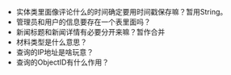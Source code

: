 + 实体类里面像评论什么的时间确定要用时间戳保存嘛？暂用String。
+ 管理员和用户的信息要存在一个表里面吗？
+ 新闻标题和新闻详情有必要分开来嘛？暂作合并
+ 材料类型是什么意思？
+ 查询的IP地址是啥玩意？
+ 查询的ObjectID有什么作用？